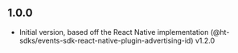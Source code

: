 ## 1.0.0

- Initial version, based off the React Native implementation (@ht-sdks/events-sdk-react-native-plugin-advertising-id) v1.2.0
